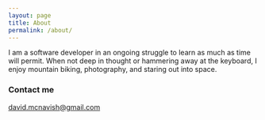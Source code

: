 ```yaml
---
layout: page
title: About
permalink: /about/
---
```


I am a software developer in an ongoing struggle to learn as much as time will permit. When not deep in thought or hammering away at the keyboard, I enjoy mountain biking, photography, and staring out into space.


### Contact me

[david.mcnavish@gmail.com](mailto:david.mcnavish@gmail.com)